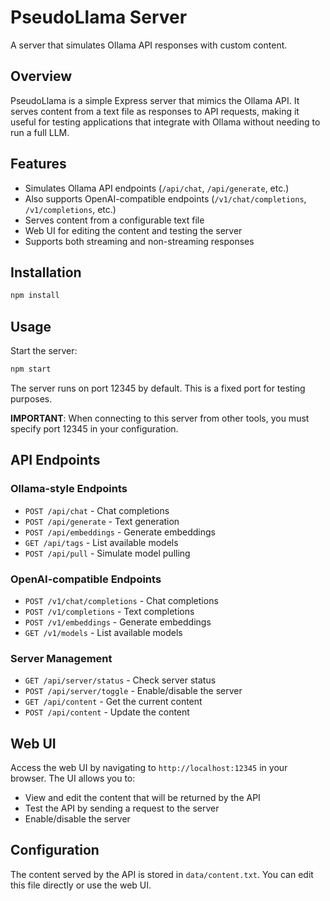 # PseudoLlama Server

A server that simulates Ollama API responses with custom content.

## Overview

PseudoLlama is a simple Express server that mimics the Ollama API. It serves content from a text file as responses to API requests, making it useful for testing applications that integrate with Ollama without needing to run a full LLM.

## Features

- Simulates Ollama API endpoints (`/api/chat`, `/api/generate`, etc.)
- Also supports OpenAI-compatible endpoints (`/v1/chat/completions`, `/v1/completions`, etc.)
- Serves content from a configurable text file
- Web UI for editing the content and testing the server
- Supports both streaming and non-streaming responses

## Installation

```bash
npm install
```

## Usage

Start the server:

```bash
npm start
```

The server runs on port 12345 by default. This is a fixed port for testing purposes.

**IMPORTANT**: When connecting to this server from other tools, you must specify port 12345 in your configuration.

## API Endpoints

### Ollama-style Endpoints

- `POST /api/chat` - Chat completions
- `POST /api/generate` - Text generation
- `POST /api/embeddings` - Generate embeddings
- `GET /api/tags` - List available models
- `POST /api/pull` - Simulate model pulling

### OpenAI-compatible Endpoints

- `POST /v1/chat/completions` - Chat completions
- `POST /v1/completions` - Text completions
- `POST /v1/embeddings` - Generate embeddings
- `GET /v1/models` - List available models

### Server Management

- `GET /api/server/status` - Check server status
- `POST /api/server/toggle` - Enable/disable the server
- `GET /api/content` - Get the current content
- `POST /api/content` - Update the content

## Web UI

Access the web UI by navigating to `http://localhost:12345` in your browser. The UI allows you to:

- View and edit the content that will be returned by the API
- Test the API by sending a request to the server
- Enable/disable the server

## Configuration

The content served by the API is stored in `data/content.txt`. You can edit this file directly or use the web UI.